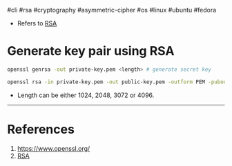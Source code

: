 #cli #rsa #cryptography #asymmetric-cipher #os #linux #ubuntu #fedora

- Refers to [RSA](RSA.md)
# Generate key pair using RSA
```bash title='openssl for RSA'
openssl genrsa -out private-key.pem <length> # generate secret key

openssl rsa -in private-key.pem -out public-key.pem -outform PEM -pubout # generate public key
```
- Length can be either 1024, 2048, 3072 or 4096.
---
# References
1. https://www.openssl.org/
2. [RSA](RSA.md)